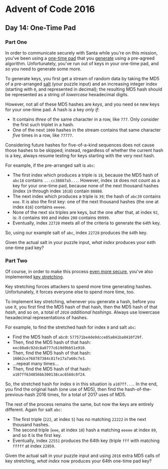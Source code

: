 # Advent of Code 2016

## Day 14: One-Time Pad

### Part One

In order to communicate securely with Santa while you're on this mission,
you've been using a [one-time pad][1] that you [generate][2] using a pre-agreed
algorithm.  Unfortunately, you've run out of keys in your one-time pad, and so
you need to generate some more.

[1]: https://en.wikipedia.org/wiki/One-time_pad
[2]: https://en.wikipedia.org/wiki/Security_through_obscurity

To generate keys, you first get a stream of random data by taking the MD5 of a
pre-arranged [salt][3] (your puzzle input) and an increasing integer index
(starting with `0`, and represented in decimal); the resulting MD5 hash should
be represented as a string of *lowercase* hexadecimal digits.

[3]: https://en.wikipedia.org/wiki/Salt_(cryptography)

However, not all of these MD5 hashes are *keys*, and you need `64` new keys for
your one-time pad.  A hash is a key *only if*:

- It contains *three* of the same character in a row, like `777`.  Only
  consider the first such triplet in a hash.
- One of the next `1000` hashes in the stream contains that same character
  *five* times in a row, like `77777`.

Considering future hashes for five-of-a-kind sequences does not cause those
hashes to be skipped; instead, regardless of whether the current hash is a key,
always resume testing for keys starting with the very next hash.

For example, if the pre-arranged salt is `abc`:

- The first index which produces a triple is `18`, because the MD5 hash of
  `abc18` contains `...cc38887a5...`.  However, index `18` does not count as a
  key for your one-time pad, because none of the next thousand hashes (index
  `19` through index `1018`) contain `88888`.
- The next index which produces a triple is `39`; the hash of `abc39` contains `eee`.
  It is also the first key: one of the next thousand hashes (the one at index
  `816`) contains `eeeee`.
- None of the next six triples are keys, but the one after that, at index `92`,
  is: it contains `999` and index `200` contains `99999`.
- Eventually, index `22728` meets all of the criteria to generate the `64`th key.

So, using our example salt of `abc`, index `22728` produces the `64`th key.

Given the actual salt in your puzzle input, *what index* produces your `64`th
one-time pad key?

### Part Two

Of course, in order to make this process [even more secure][4], you've also
implemented [key stretching][5].

[4]: https://en.wikipedia.org/wiki/MD5#Security
[5]: https://en.wikipedia.org/wiki/Key_stretching

Key stretching forces attackers to spend more time generating hashes.
Unfortunately, it forces everyone else to spend more time, too.

To implement key stretching, whenever you generate a hash, before you use it,
you first find the MD5 hash of that hash, then the MD5 hash of that *hash*, and
so on, a total of *`2016` additional hashings*.  Always use lowercase
hexadecimal representations of hashes.

For example, to find the stretched hash for index `0` and salt `abc`:

- Find the MD5 hash of `abc0`: `577571be4de9dcce85a041ba0410f29f`.
- Then, find the MD5 hash of that hash: `eec80a0c92dc8a0777c619d9bb51e910`.
- Then, find the MD5 hash of that hash: `16062ce768787384c81fe17a7a60c7e3`.
- ...repeat many times...
- Then, find the MD5 hash of that hash: `a107ff634856bb300138cac6568c0f24`.

So, the stretched hash for index `0` in this situation is `a107ff...`.  In the
end, you find the original hash (one use of MD5), then find the
hash-of-the-previous-hash 2016 times, for a total of 2017 uses of MD5.

The rest of the process remains the same, but now the keys are entirely
different.  Again for salt `abc`:

- The first triple (`222`, at index `5`) has no matching `22222` in the next
  thousand hashes.
- The second triple (`eee`, at index `10`) hash a matching `eeeee` at index
  `89`, and so it is the first key.
- Eventually, index `22551` produces the 64th key (triple `fff` with matching
  `fffff` at index `22859`.

Given the actual salt in your puzzle input and using `2016` extra MD5 calls of
key stretching, *what index* now produces your 64th one-time pad key?
